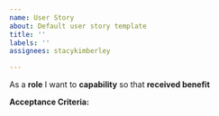 ```yaml
---
name: User Story
about: Default user story template
title: ''
labels: ''
assignees: stacykimberley

---
```


As a **role** I want to **capability** so that **received benefit**

**Acceptance Criteria:**
